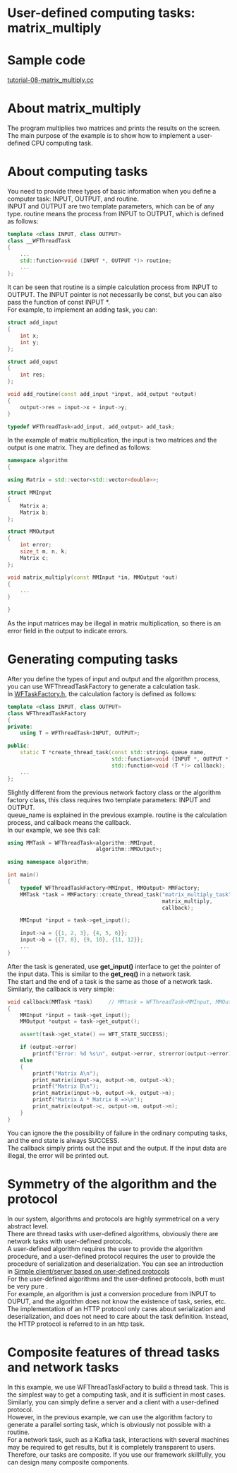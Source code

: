 # User-defined computing tasks: matrix\_multiply

# Sample code

[tutorial-08-matrix\_multiply.cc](../tutorial/tutorial-08-matrix_multiply.cc)

# About matrix\_multiply

The program multiplies two matrices and prints the results on the screen.   
The main purpose of the example is to show how to implement a user-defined CPU computing task.

# About computing tasks

You need to provide three types of basic information when you define a computer task: INPUT, OUTPUT, and routine.   
INPUT and OUTPUT are two template parameters, which can be of any type. routine means the process from INPUT to OUTPUT, which is defined as follows:

~~~cpp
template <class INPUT, class OUTPUT>
class __WFThreadTask
{
    ...
    std::function<void (INPUT *, OUTPUT *)> routine;
    ...
};
~~~

It can be seen that routine is a simple calculation process from INPUT to OUTPUT. The INPUT pointer is not necessarily be const, but you can also pass the function of const INPUT \*.   
For example, to implement an adding task, you can:

~~~cpp
struct add_input
{
    int x;
    int y;
};

struct add_ouput
{
    int res;
};

void add_routine(const add_input *input, add_output *output)
{
    output->res = input->x + input->y;
}

typedef WFThreadTask<add_input, add_output> add_task;
~~~

In the example of matrix multiplication, the input is two matrices and the output is one matrix. They are defined as follows:

~~~cpp
namespace algorithm
{

using Matrix = std::vector<std::vector<double>>;

struct MMInput
{
    Matrix a;
    Matrix b;
};

struct MMOutput
{
    int error;
    size_t m, n, k;
    Matrix c;
};

void matrix_multiply(const MMInput *in, MMOutput *out)
{
    ...
}

}
~~~

As the input matrices may be illegal in matrix multiplication, so there is an error field in the output to indicate errors.

# Generating computing tasks

After you define the types of input and output and the algorithm process, you can use  WFThreadTaskFactory  to generate a calculation task.   
In [WFTaskFactory.h](../src/factory/WFTaskFactory.h), the calculation factory is defined as follows:

~~~cpp
template <class INPUT, class OUTPUT>
class WFThreadTaskFactory
{
private:
    using T = WFThreadTask<INPUT, OUTPUT>;

public:
    static T *create_thread_task(const std::string& queue_name,
                                 std::function<void (INPUT *, OUTPUT *)> routine,
                                 std::function<void (T *)> callback);
    ...
};
~~~

Slightly different from the previous network factory class or the algorithm factory class, this class requires two template parameters: INPUT and OUTPUT.   
queue\_name is explained in the previous example. routine is the calculation process, and callback means the callback.   
In our example, we see this call:

~~~cpp
using MMTask = WFThreadTask<algorithm::MMInput,
                            algorithm::MMOutput>;

using namespace algorithm;

int main()
{
    typedef WFThreadTaskFactory<MMInput, MMOutput> MMFactory;
    MMTask *task = MMFactory::create_thread_task("matrix_multiply_task",
                                                 matrix_multiply,
                                                 callback);

    MMInput *input = task->get_input();

    input->a = {{1, 2, 3}, {4, 5, 6}};
    input->b = {{7, 8}, {9, 10}, {11, 12}};
    ...
}
~~~

After the task is generated, use **get\_input()** interface to get the pointer of the input data. This is similar to the **get\_req()** in a network task.   
The start and the end of a task is the same as those of a network task. Similarly, the callback is very simple:

~~~cpp
void callback(MMTask *task)     // MMtask = WFThreadTask<MMInput, MMOutput>
{
    MMInput *input = task->get_input();
    MMOutput *output = task->get_output();

    assert(task->get_state() == WFT_STATE_SUCCESS);

    if (output->error)
        printf("Error: %d %s\n", output->error, strerror(output->error));
    else
    {
        printf("Matrix A\n");
        print_matrix(input->a, output->m, output->k);
        printf("Matrix B\n");
        print_matrix(input->b, output->k, output->n);
        printf("Matrix A * Matrix B =>\n");
        print_matrix(output->c, output->m, output->n);
    }
}
~~~

You can ignore the the possibility of failure in the ordinary computing tasks, and the end state is always SUCCESS.   
The callback simply prints out the input and the output. If the input data are illegal, the error will be printed out.

# Symmetry of the algorithm and the protocol

In our system, algorithms and protocols are highly symmetrical on a very abstract level.   
There are thread tasks with user-defined algorithms,  obviously there are network tasks with user-defined protocols.   
A user-defined algorithm requires the user to provide the algorithm procedure, and a user-defined protocol requires the user to provide the procedure of serialization and deserialization. You can see an introduction in [Simple client/server based on user-defined protocols](./tutorial-10-user_defined_protocol.md)   
For the user-defined algorithms and the user-defined protocols, both must be very pure .   
For example, an algorithm is just a conversion procedure from INPUT to OUPUT, and the algorithm does not know the existence of task, series, etc.   
The implementation of an HTTP protocol only cares about serialization and deserialization, and does not need to care about the task definition. Instead, the HTTP protocol is referred to in an http task.

# Composite features of thread tasks and network tasks

In this example, we use WFThreadTaskFactory to build a thread task. This is the simplest way to get a computing task, and it is sufficient in most cases.   
Similarly, you can simply define a server and a client with a user-defined protocol.   
However, in the previous example, we can use the algorithm factory to generate a parallel sorting task, which is obviously not possible with a routine.   
For a network task, such as a Kafka task, interactions with several machines may be required to get results, but it is completely transparent to users.   
Therefore, our tasks are composite. If you use our framework skillfully, you can design many composite  components.
